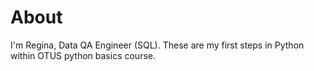 # About 
I'm Regina, Data QA Engineer (SQL). These are my first steps in Python within OTUS python basics course. 